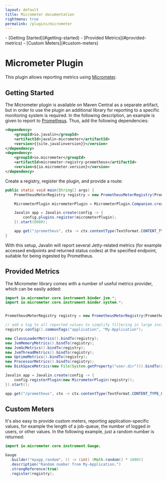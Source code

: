 ```yaml
---
layout: default
title: Micrometer documentation
rightmenu: true
permalink: /plugins/micrometer
---
```


<div id="spy-nav" class="right-menu" markdown="1">
- [Getting Started](#getting-started)
- [Provided Metrics](#provided-metrics)
- [Custom Meters](#custom-meters)
</div>

<h1 class="no-margin-top">Micrometer Plugin</h1>

This plugin allows reporting metrics using [Micrometer](https://micrometer.io).

## Getting Started

The Micrometer plugin is available on Maven Central as a separate artifact, but in order to use the plugin an additional library for reporting to a specific monitoring system is required.
In the following description, an example is given to report to
[Prometheus](https://prometheus.io). Thus, add the following dependencies:

```xml
<dependency>
    <groupId>io.javalin</groupId>
    <artifactId>javalin-micrometer</artifactId>
    <version>{{site.javalinversion}}</version>
</dependency>
<dependency>
    <groupId>io.micrometer</groupId>
    <artifactId>micrometer-registry-prometheus</artifactId>
    <version>${io.micrometer.version}</version>
</dependency>
```


Create a registry, register the plugin, and provide a route:

```java
public static void main(String[] args) {
    PrometheusMeterRegistry registry = new PrometheusMeterRegistry(PrometheusConfig.DEFAULT);

    MicrometerPlugin micrometerPlugin = MicrometerPlugin.Companion.create(micrometerConfig -> micrometerConfig.registry = registry);

    Javalin app = Javalin.create(config -> {
        config.plugins.register(micrometerPlugin);
    }).start(8080);

    app.get("/prometheus", ctx -> ctx.contentType(TextFormat.CONTENT_TYPE_004).result(registry.scrape()));
}
```

With this setup, Javalin will report several Jetty-related metrics (for example accessed
endpoints and returned status codes) at the specified endpoint, suitable for being
ingested by Prometheus.

## Provided Metrics

The Micrometer library comes with a number of useful metrics provider, which can be
easily added:

```java
import io.micrometer.core.instrument.binder.jvm.*;
import io.micrometer.core.instrument.binder.system.*;


PrometheusMeterRegistry registry = new PrometheusMeterRegistry(PrometheusConfig.DEFAULT);

// add a tag to all reported values to simplify filtering in large installations:
registry.config().commonTags("application", "My-Application");

new ClassLoaderMetrics().bindTo(registry);
new JvmMemoryMetrics().bindTo(registry);
new JvmGcMetrics().bindTo(registry);
new JvmThreadMetrics().bindTo(registry);
new UptimeMetrics().bindTo(registry);
new ProcessorMetrics().bindTo(registry);
new DiskSpaceMetrics(new File(System.getProperty("user.dir"))).bindTo(registry);

Javalin app = Javalin.create(config -> {
    config.registerPlugin(new MicrometerPlugin(registry));
}).start();

app.get("/prometheus", ctx -> ctx.contentType(TextFormat.CONTENT_TYPE_004).result(registry.scrape()));
```

## Custom Meters

It's also easy to provide custom meters, reporting application-specific values, for
example the length of a job-queue, the number of logged in users, or other values.
In the following example, just a random number is returned:

```java
import io.micrometer.core.instrument.Gauge;

Gauge
  .builder("myapp_random", () -> (int) (Math.random() * 1000))
  .description("Random number from My-Application.")
  .strongReference(true)
  .register(registry);
```

